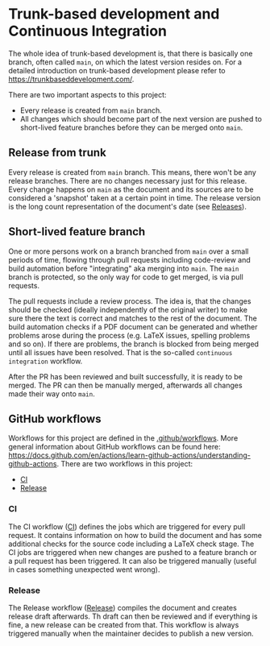 # Trunk-based development and Continuous Integration
The whole idea of trunk-based development is, that there is basically one branch, 
often called `main`, on which the latest version resides on.
For a detailed introduction on trunk-based development please refer to 
https://trunkbaseddevelopment.com/.

There are two important aspects to this project:
* Every release is created from `main` branch.
* All changes which should become part of the next version are pushed to short-lived 
  feature branches before they can be merged onto `main`.
  
## Release from trunk
Every release is created from `main` branch.
This means, there won't be any release branches.
There are no changes necessary just for this release.
Every change happens on `main` as the document and its sources are to be considered
a 'snapshot' taken at a certain point in time.
The release version is the long count representation of the document's date 
(see [Releases](releases.md)).

## Short-lived feature branch
One or more persons work on a branch branched from `main` over a small periods of time, flowing through pull requests including code-review and build automation before "integrating" 
aka merging into `main`.
The `main` branch is protected, so the only way for code to get merged, is via pull requests.

The pull requests include a review process.
The idea is, that the changes should be checked (ideally independently of the original writer) 
to make sure there the text is correct and matches to the rest of the document.
The build automation checks if a PDF document can be generated and whether
problems arose during the process (e.g. LaTeX issues, spelling problems and so on).
If there are problems, the branch is blocked from being merged until all issues have been resolved.
That is the so-called `continuous integration` workflow.

After the PR has been reviewed and built successfully, it is ready to be merged.
The PR can then be manually merged, afterwards all changes made their way onto `main`.

## GitHub workflows
Workflows for this project are defined in the [.github/workflows](.github/workflows).
More general information about GitHub workflows can be found here: 
https://docs.github.com/en/actions/learn-github-actions/understanding-github-actions.
There are two workflows in this project:
* [CI](ci.yml)
* [Release](release.yml)

### CI
The CI workflow ([CI](ci.yml))  defines the jobs which are triggered for every pull request.
It contains information on how to build the document and has some additional checks for the
source code including a LaTeX check stage.
The CI jobs are triggered when new changes are pushed to a feature branch or a pull request
has been triggered.
It can also be triggered manually (useful in cases something unexpected went wrong).

### Release
The Release workflow ([Release](release.yml)) compiles the document and creates release draft
afterwards.
Th draft can then be reviewed and if everything is fine, a new release can be created from that.
This workflow is always triggered manually when the maintainer decides to publish a new version.

